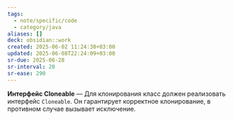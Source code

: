 ```yaml
---
tags:
  - note/specific/code
  - category/java
aliases: []
deck: obsidian::work
created: 2025-06-02 11:24:38+03:00
updated: 2025-06-08T22:24:09+03:00
sr-due: 2025-06-28
sr-interval: 20
sr-ease: 290
---
```


**Интерфейс Cloneable**
—
Для клонирования класс должен реализовать интерфейс `Cloneable`. Он гарантирует корректное клонирование, в противном случае вызывает исключение.
